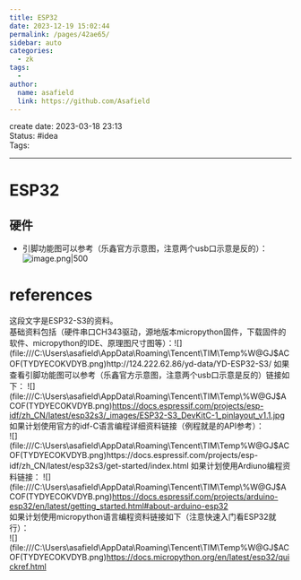 ```yaml
---
title: ESP32
date: 2023-12-19 15:02:44
permalink: /pages/42ae65/
sidebar: auto
categories:
  - zk
tags:
  - 
author: 
  name: asafield
  link: https://github.com/Asafield
---
```


create date: 2023-03-18 23:13  
Status: #idea  
Tags: 

---

# ESP32
## 硬件
- 引脚功能图可以参考（乐鑫官方示意图，注意两个usb口示意是反的）：
![image.png|500](https://pic-1312640559.cos.ap-chengdu.myqcloud.com/img/20230318231816.png)

# references
这段文字是ESP32-S3的资料。  
基础资料包括（硬件串口CH343驱动，源地版本micropython固件，下载固件的软件、micropython的IDE、原理图尺寸图等）：![](file:///C:\Users\asafield\AppData\Roaming\Tencent\TIM\Temp\%W@GJ$ACOF(TYDYECOKVDYB.png)http://124.222.62.86/yd-data/YD-ESP32-S3/  
如果查看引脚功能图可以参考（乐鑫官方示意图，注意两个usb口示意是反的）链接如下：  
![](file:///C:\Users\asafield\AppData\Roaming\Tencent\TIM\Temp\%W@GJ$ACOF(TYDYECOKVDYB.png)https://docs.espressif.com/projects/esp-idf/zh_CN/latest/esp32s3/_images/ESP32-S3_DevKitC-1_pinlayout_v1.1.jpg  
如果计划使用官方的idf-C语言编程详细资料链接（例程就是的API参考）：  
![](file:///C:\Users\asafield\AppData\Roaming\Tencent\TIM\Temp\%W@GJ$ACOF(TYDYECOKVDYB.png)https://docs.espressif.com/projects/esp-idf/zh_CN/latest/esp32s3/get-started/index.html  
如果计划使用Ardiuno编程资料链接：  
![](file:///C:\Users\asafield\AppData\Roaming\Tencent\TIM\Temp\%W@GJ$ACOF(TYDYECOKVDYB.png)https://docs.espressif.com/projects/arduino-esp32/en/latest/getting_started.html#about-arduino-esp32  
如果计划使用micropython语言编程资料链接如下（注意快速入门看ESP32就行）：  
![](file:///C:\Users\asafield\AppData\Roaming\Tencent\TIM\Temp\%W@GJ$ACOF(TYDYECOKVDYB.png)https://docs.micropython.org/en/latest/esp32/quickref.html